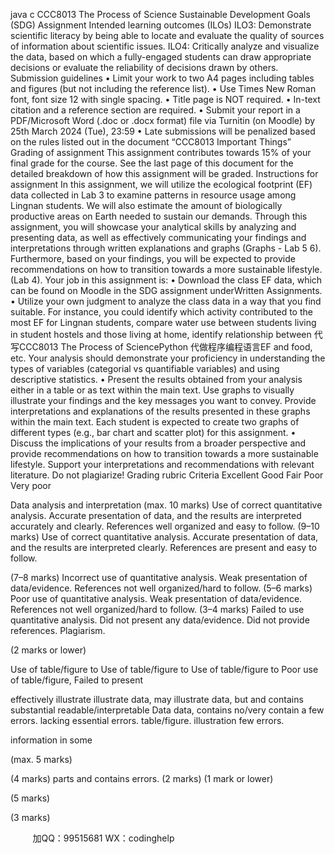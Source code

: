 java c
CCC8013 The Process of Science
Sustainable Development Goals (SDG)   Assignment
Intended learning outcomes (ILOs)
ILO3:   Demonstrate   scientific   literacy   by   being   able   to   locate   and   evaluate   the   quality   of   sources   of   information   about   scientific   issues.
ILO4:   Critically   analyze and visualize the data, based   on   which   a   fully-engaged   students   can   draw appropriate decisions or evaluate the reliability of   decisions drawn by   others.
Submission guidelines
•                Limit   your   work   to   two   A4   pages   including   tables   and   figures   (but   not   including   the reference   list).
•                  Use Times New Roman   font, font size   12   with   single   spacing.
•                  Title page is NOT required.
•                     In-text citation   and a reference section   are required.
•                   Submit your report in a PDF/Microsoft Word (.doc or   .docx   format)   file via   Turnitin   (on   Moodle) by 25th   March 2024 (Tue), 23:59
•                Late      submissions   will be penalized based on the rules listed out in the document   “CCC8013 Important   Things”
Grading of assignment
This assignment contributes towards   15% of   your final   grade   for   the   course.   See   the   last   page   of   this   document   for   the   detailed   breakdown   of   how   this   assignment   will   be   graded.
Instructions for assignment
In   this   assignment,   we   will   utilize   the   ecological   footprint   (EF)   data   collected   in   Lab   3   to   examine patterns in resource usage among Lingnan students. We will also estimate the amount   of   biologically productive areas on Earth needed to sustain our demands.    Through this   assignment, you will showcase your analytical skills by analyzing and presenting data, as well   as   effectively   communicating   your   findings   and   interpretations   through   written   explanations   and   graphs   (Graphs   - Lab   5      6). Furthermore, based   on your   findings,   you will   be   expected   to provide recommendations on how to transition towards a more sustainable lifestyle. (Lab 4).
Your   job in this assignment   is:
•          Download   the   class   EF   data,   which   can   be   found   on   Moodle   in   the   SDG   assignment   underWritten   Assignments.
•          Utilize your   own judgment   to   analyze   the   class   data   in   a way   that   you   find   suitable.   For   instance, you could identify which activity contributed to the most EF for Lingnan students,   compare   water   use   between   students   living   in   student   hostels   and   those   living   at   home,   identify   relationship   between   代 写CCC8013 The Process of SciencePython
代做程序编程语言EF   and   food,   etc.   Your   analysis   should   demonstrate   your   proficiency   in   understanding   the   types   of variables   (categorial   vs   quantifiable   variables)   and using descriptive statistics.
•          Present the results obtained from your analysis either in a table or as text within the main   text.   Use   graphs   to   visually   illustrate   your   findings   and   the   key   messages   you   want   to   convey.   Provide   interpretations   and   explanations   of the   results   presented   in   these   graphs   within the main text. Each student is expected to create   two graphs of   different types   (e.g.,   bar chart and scatter plot)   for this assignment.
•          Discuss the implications of your results from a broader perspective and      provide   recommendations on how to transition towards a more sustainable lifestyle.   Support your   interpretations and recommendations with relevant literature. Do not plagiarize!
Grading rubric
Criteria
Excellent
Good
Fair
Poor
Very poor
   
   
   
Data analysis   and
interpretation   (max.   10
marks)
Use   of   correct
quantitative analysis.
Accurate   presentation   of data, and the results   are         interpreted accurately
and clearly.
References well
organized and   easy to   follow.
(9–10 marks)
Use   of   correct
quantitative analysis.
Accurate   presentation   of data, and the results   are         interpreted clearly.
References are present   and easy to   follow.
   
(7–8 marks)
Incorrect   use   of
quantitative analysis.   Weak presentation of   data/evidence.
References not well
organized/hard to follow.   (5–6 marks)
Poor   use   of   quantitative analysis.
Weak presentation of   data/evidence.
References not well
organized/hard to follow.   (3–4 marks)
Failed to use quantitative   analysis.
Did not present any   data/evidence.
Did not provide   references.
Plagiarism.
   
(2 marks or   lower)
   
Use   of   table/figure   to
Use   of   table/figure   to
Use   of   table/figure   to
Poor   use   of   table/figure,
Failed to present
   
effectively illustrate
illustrate data, may
illustrate data, but
and contains   substantial
readable/interpretable
Data
data, contains no/very
contain a   few   errors.
lacking essential
errors.
table/figure.
illustration
few   errors.
   
information in   some
   
   
(max. 5   marks)
   
(4 marks)
parts and contains   errors.
(2 marks)
(1 mark or   lower)
   
(5 marks)
   
   
   
   
   
   
   
(3 marks)
   
   
   

         
加QQ：99515681  WX：codinghelp

